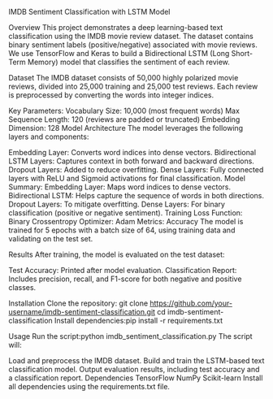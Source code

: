 IMDB Sentiment Classification with LSTM Model

Overview
This project demonstrates a deep learning-based text classification using the IMDB movie review dataset. The dataset contains binary sentiment labels (positive/negative) associated with movie reviews. We use TensorFlow and Keras to build a Bidirectional LSTM (Long Short-Term Memory) model that classifies the sentiment of each review.

Dataset
The IMDB dataset consists of 50,000 highly polarized movie reviews, divided into 25,000 training and 25,000 test reviews. Each review is preprocessed by converting the words into integer indices.

Key Parameters:
Vocabulary Size: 10,000 (most frequent words)
Max Sequence Length: 120 (reviews are padded or truncated)
Embedding Dimension: 128
Model Architecture
The model leverages the following layers and components:

Embedding Layer: Converts word indices into dense vectors.
Bidirectional LSTM Layers: Captures context in both forward and backward directions.
Dropout Layers: Added to reduce overfitting.
Dense Layers: Fully connected layers with ReLU and Sigmoid activations for final classification.
Model Summary:
Embedding Layer: Maps word indices to dense vectors.
Bidirectional LSTM: Helps capture the sequence of words in both directions.
Dropout Layers: To mitigate overfitting.
Dense Layers: For binary classification (positive or negative sentiment).
Training
Loss Function: Binary Crossentropy
Optimizer: Adam
Metrics: Accuracy
The model is trained for 5 epochs with a batch size of 64, using training data and validating on the test set.

Results
After training, the model is evaluated on the test dataset:

Test Accuracy: Printed after model evaluation.
Classification Report: Includes precision, recall, and F1-score for both negative and positive classes.

Installation
Clone the repository: 
git clone https://github.com/your-username/imdb-sentiment-classification.git
cd imdb-sentiment-classification
Install dependencies:pip install -r requirements.txt

Usage
Run the script:python imdb_sentiment_classification.py
The script will:

Load and preprocess the IMDB dataset.
Build and train the LSTM-based text classification model.
Output evaluation results, including test accuracy and a classification report.
Dependencies
TensorFlow
NumPy
Scikit-learn
Install all dependencies using the requirements.txt file.
